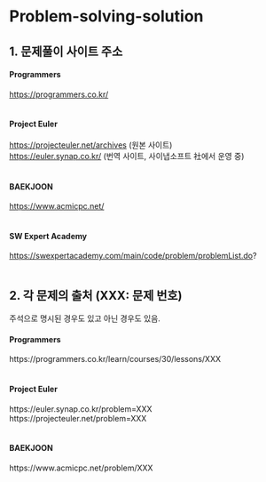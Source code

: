 # Problem-solving-solution
## 1. 문제풀이 사이트 주소
#### Programmers  
https://programmers.co.kr/  
<br/>
#### Project Euler  
https://projecteuler.net/archives (원본 사이트)  
https://euler.synap.co.kr/        (번역 사이트, 사이냅소프트 社에서 운영 중)  
<br/>
#### BAEKJOON
https://www.acmicpc.net/  
<br/>
#### SW Expert Academy
https://swexpertacademy.com/main/code/problem/problemList.do?
<br/>
<br/>
## 2. 각 문제의 출처 (XXX: 문제 번호)  
주석으로 명시된 경우도 있고 아닌 경우도 있음.  
#### Programmers  
https:/<hi1>/programmers.co.kr/learn/courses/30/lessons/XXX  
<br/>
#### Project Euler  
https://<hi1>euler.synap.co.kr/problem=XXX  
https://<hi1>projecteuler.net/problem=XXX  
<br/>
#### BAEKJOON  
https://<hi1>www<hi1>.acmicpc.net/problem/XXX
<br/>
